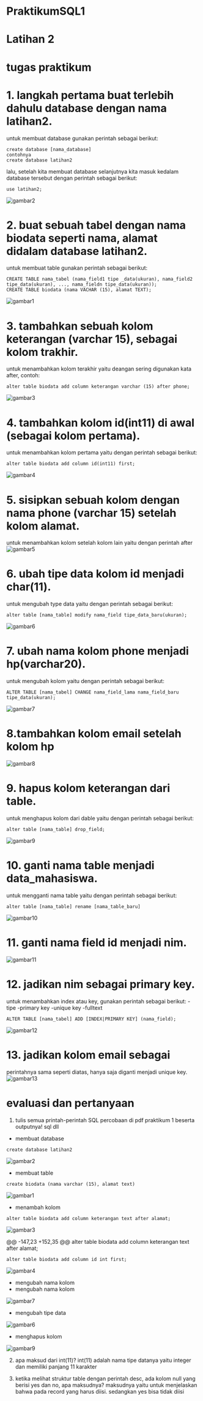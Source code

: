 # PraktikumSQL1
# Latihan 2

# tugas praktikum
# 1. langkah pertama buat terlebih dahulu database dengan nama latihan2.
untuk membuat database gunakan perintah sebagai berikut:
```
create database [nama_database]
contohnya
create database latihan2
```
lalu, setelah kita membuat database selanjutnya kita masuk kedalam database tersebut dengan perintah sebagai berikut:
```
use latihan2;
```
![gambar2](https://user-images.githubusercontent.com/115562487/231254714-bec3b9ad-1b8f-47a4-8b05-99461ed2b962.png)
# 2. buat sebuah tabel dengan nama biodata seperti nama, alamat didalam database latihan2.
untuk membuat table gunakan perintah sebagai berikut:
```
CREATE TABLE nama_tabel (nama_field1 tipe _data(ukuran), nama_field2 tipe_data(ukuran), ..., nama_fieldn tipe_data(ukuran));
CREATE TABLE biodata (nama VACHAR (15), alamat TEXT);
```
![gambar1](https://user-images.githubusercontent.com/115562487/231254804-bb7535b2-269b-427e-afd2-55ef21d12958.png)
# 3. tambahkan sebuah kolom keterangan (varchar 15), sebagai kolom trakhir.
 
untuk menambahkan kolom terakhir yaitu deangan sering digunakan kata after, contoh:
```
alter table biodata add column keterangan varchar (15) after phone;
```
![gambar3](https://user-images.githubusercontent.com/115562487/231254929-05244682-9dc0-4a09-b09a-e1e8a6cb8356.png)
# 4. tambahkan kolom id(int11) di awal (sebagai kolom pertama).
untuk menambahkan kolom pertama yaitu dengan perintah sebagai berikut:
```
alter table biodata add column id(int11) first;
```
![gambar4](https://user-images.githubusercontent.com/115562487/231255019-64e6413f-41c8-443a-883a-4f5c0def3d7d.png)
# 5. sisipkan sebuah kolom dengan nama phone (varchar 15) setelah kolom alamat.
untuk menambahkan kolom setelah kolom lain yaitu dengan perintah after
![gambar5](https://user-images.githubusercontent.com/115562487/231255076-dd1a9482-4b2d-45f6-97af-d67daef97b07.png)
# 6. ubah tipe data kolom id menjadi char(11).
untuk mengubah type data yaitu dengan perintah sebagai berikut:
```
alter table [nama_table] modify nama_field tipe_data_baru(ukuran);
```
![gambar6](https://user-images.githubusercontent.com/115562487/231255166-ad4ab63e-bb03-43d0-98d7-d0277c1cb5a3.png)
# 7. ubah nama kolom phone menjadi hp(varchar20).
untuk mengubah kolom yaitu dengan perintah sebagai berikut:
```
ALTER TABLE [nama_tabel] CHANGE nama_field_lama nama_field_baru tipe_data(ukuran);
```
![gambar7](https://user-images.githubusercontent.com/115562487/231255241-036c4d49-1bff-4ec5-bb12-c35e9da0f7b0.png)
# 8.tambahkan kolom email setelah kolom hp 
![gambar8](https://user-images.githubusercontent.com/115562487/231255353-438adebf-d95c-4bb8-97be-d96dda38fa37.png)
# 9. hapus kolom keterangan dari table.
untuk menghapus kolom dari dable yaitu dengan perintah sebagai berikut:
```
alter table [nama_table] drop_field;
```
![gambar9](https://user-images.githubusercontent.com/115562487/231255534-7e61ab49-81f9-48e8-ae71-e09138c094c9.png)
# 10. ganti nama table menjadi data_mahasiswa.
untuk mengganti nama table yaitu dengan perintah sebagai berikut:
```
alter table [nama_table] rename [nama_table_baru]
```
![gambar10](https://user-images.githubusercontent.com/115562487/231255683-76f18cc0-634e-4790-8451-c85dbbd67141.png)
# 11. ganti nama field id menjadi nim.
![gambar11](https://user-images.githubusercontent.com/115562487/231255788-aa400efa-663b-4c2c-854a-d4464f3747ad.png)
# 12. jadikan nim sebagai primary key.
untuk menambahkan index atau key, gunakan perintah sebagai berikut:
-tipe
-primary key
-unique key 
-fulltext
```
ALTER TABLE [nama_tabel] ADD [INDEX|PRIMARY KEY] (nama_field);
```
![gambar12](https://user-images.githubusercontent.com/115562487/231255898-26c682e8-bb9d-446c-aeb0-8f051d78862f.png)
# 13. jadikan kolom email sebagai
perintahnya sama seperti diatas, hanya saja diganti menjadi unique key.
![gambar13](https://user-images.githubusercontent.com/115562487/231255990-dfaeeaf9-8efd-449d-9ce5-4123951bfb17.png)
# evaluasi dan pertanyaan 
1. tulis semua printah-perintah SQL percobaan di pdf praktikum 1 beserta outputnya!
sql dll
* membuat database
```
create database latihan2
```
![gambar2](https://user-images.githubusercontent.com/115562487/231256652-d07dfe0c-d112-4b53-89f4-863f1da23329.png)
* membuat table 
```
create biodata (nama varchar (15), alamat text)
```


![gambar1](https://user-images.githubusercontent.com/115562487/231256727-e15f368a-3718-414b-9a4f-cd2e717a526c.png)



* menambah kolom 
```
alter table biodata add column keterangan text after alamat;
```


![gambar3](https://user-images.githubusercontent.com/115562487/231257250-db7a1782-f6e3-4cc6-bc04-e4c7e9adbaef.png)

@@ -147,23 +152,35 @@ alter table biodata add column keterangan text after alamat;
```
alter table biodata add column id int first;
```



![gambar4](https://user-images.githubusercontent.com/115562487/231257383-a08188ce-8d88-47ae-b02f-74e01d2d3698.png)



* mengubah nama kolom 
* mengubah nama kolom



![gambar7](https://user-images.githubusercontent.com/115562487/231257563-37a9fa8a-44fe-4bec-9c7f-ceea9739de89.png)



* mengubah tipe data 



![gambar6](https://user-images.githubusercontent.com/115562487/231257706-48aecc58-9e3e-4c3e-a649-916890b7de8d.png)



* menghapus kolom 



![gambar9](https://user-images.githubusercontent.com/115562487/231257829-c5cb1343-d512-4161-b876-b70ff2919a1e.png)




2. apa maksud dari int(11)?
int(11) adalah nama tipe datanya yaitu integer dan memiliki panjang 11 karakter



3. ketika melihat struktur table dengan perintah desc, ada kolom null yang berisi yes dan no, apa maksudnya?
maksudnya yaitu untuk menjelaskan bahwa pada record yang harus diisi. sedangkan yes bisa tidak diisi
